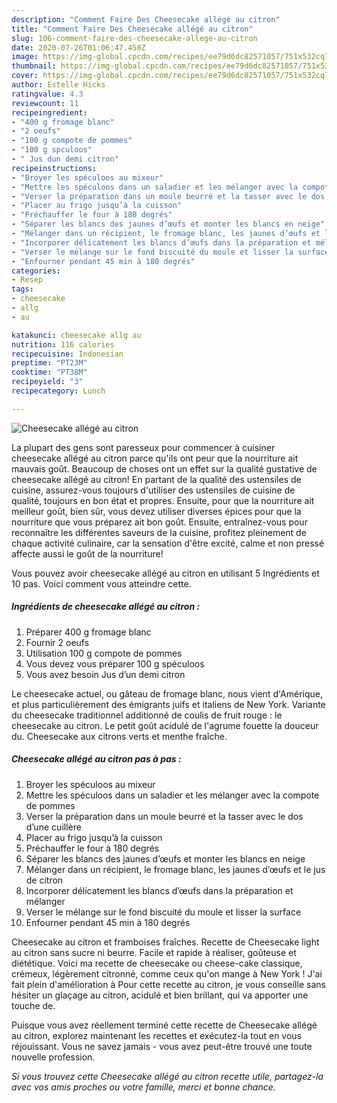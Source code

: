 ```yaml
---
description: "Comment Faire Des Cheesecake allégé au citron"
title: "Comment Faire Des Cheesecake allégé au citron"
slug: 106-comment-faire-des-cheesecake-allege-au-citron
date: 2020-07-26T01:06:47.450Z
image: https://img-global.cpcdn.com/recipes/ee79d6dc82571057/751x532cq70/cheesecake-allege-au-citron-photo-principale-de-la-recette.jpg
thumbnail: https://img-global.cpcdn.com/recipes/ee79d6dc82571057/751x532cq70/cheesecake-allege-au-citron-photo-principale-de-la-recette.jpg
cover: https://img-global.cpcdn.com/recipes/ee79d6dc82571057/751x532cq70/cheesecake-allege-au-citron-photo-principale-de-la-recette.jpg
author: Estelle Hicks
ratingvalue: 4.3
reviewcount: 11
recipeingredient:
- "400 g fromage blanc"
- "2 oeufs"
- "100 g compote de pommes"
- "100 g spculoos"
- " Jus dun demi citron"
recipeinstructions:
- "Broyer les spéculoos au mixeur"
- "Mettre les spéculoos dans un saladier et les mélanger avec la compote de pommes"
- "Verser la préparation dans un moule beurré et la tasser avec le dos d’une cuillère"
- "Placer au frigo jusqu’à la cuisson"
- "Préchauffer le four à 180 degrés"
- "Séparer les blancs des jaunes d’œufs et monter les blancs en neige"
- "Mélanger dans un récipient, le fromage blanc, les jaunes d’œufs et le jus de citron"
- "Incorporer délicatement les blancs d’œufs dans la préparation et mélanger"
- "Verser le mélange sur le fond biscuité du moule et lisser la surface"
- "Enfourner pendant 45 min à 180 degrés"
categories:
- Resep
tags:
- cheesecake
- allg
- au

katakunci: cheesecake allg au 
nutrition: 116 calories
recipecuisine: Indonesian
preptime: "PT23M"
cooktime: "PT38M"
recipeyield: "3"
recipecategory: Lunch

---
```



![Cheesecake allégé au citron](https://img-global.cpcdn.com/recipes/ee79d6dc82571057/751x532cq70/cheesecake-allege-au-citron-photo-principale-de-la-recette.jpg)

La plupart des gens sont paresseux pour commencer à cuisiner cheesecake allégé au citron parce qu'ils ont peur que la nourriture ait mauvais goût. Beaucoup de choses ont un effet sur la qualité gustative de cheesecake allégé au citron! En partant de la qualité des ustensiles de cuisine, assurez-vous toujours d'utiliser des ustensiles de cuisine de qualité, toujours en bon état et propres. Ensuite, pour que la nourriture ait meilleur goût, bien sûr, vous devez utiliser diverses épices pour que la nourriture que vous préparez ait bon goût. Ensuite, entraînez-vous pour reconnaître les différentes saveurs de la cuisine, profitez pleinement de chaque activité culinaire, car la sensation d'être excité, calme et non pressé affecte aussi le goût de la nourriture!

<!--inarticleads1-->

Vous pouvez avoir cheesecake allégé au citron en utilisant 5 Ingrédients et 10 pas. Voici comment vous atteindre cette.

##### Ingrédients de cheesecake allégé au citron :

1. Préparer 400 g fromage blanc
1. Fournir 2 oeufs
1. Utilisation 100 g compote de pommes
1. Vous devez vous préparer 100 g spéculoos
1. Vous avez besoin  Jus d’un demi citron


Le cheesecake actuel, ou gâteau de fromage blanc, nous vient d&#39;Amérique, et plus particulièrement des émigrants juifs et italiens de New York. Variante du cheesecake traditionnel additionné de coulis de fruit rouge : le cheesecake au citron. Le petit goût acidulé de l&#39;agrume fouette la douceur du. Cheesecake aux citrons verts et menthe fraîche. 

<!--inarticleads2-->

##### Cheesecake allégé au citron pas à pas :

1. Broyer les spéculoos au mixeur
1. Mettre les spéculoos dans un saladier et les mélanger avec la compote de pommes
1. Verser la préparation dans un moule beurré et la tasser avec le dos d’une cuillère
1. Placer au frigo jusqu’à la cuisson
1. Préchauffer le four à 180 degrés
1. Séparer les blancs des jaunes d’œufs et monter les blancs en neige
1. Mélanger dans un récipient, le fromage blanc, les jaunes d’œufs et le jus de citron
1. Incorporer délicatement les blancs d’œufs dans la préparation et mélanger
1. Verser le mélange sur le fond biscuité du moule et lisser la surface
1. Enfourner pendant 45 min à 180 degrés


Cheesecake au citron et framboises fraîches. Recette de Cheesecake light au citron sans sucre ni beurre. Facile et rapide à réaliser, goûteuse et diététique. Voici ma recette de cheesecake ou cheese-cake classique, crémeux, légèrement citronné, comme ceux qu&#39;on mange à New York ! J&#39;ai fait plein d&#39;amélioration à Pour cette recette au citron, je vous conseille sans hésiter un glaçage au citron, acidulé et bien brillant, qui va apporter une touche de. 

<!--inarticleads1-->

<p>
Puisque vous avez réellement terminé cette recette de Cheesecake allégé au citron, explorez maintenant les recettes et exécutez-la tout en vous réjouissant. Vous ne savez jamais - vous avez peut-être trouvé une toute nouvelle profession.
</p>

<p>
<i>Si vous trouvez cette Cheesecake allégé au citron recette utile, partagez-la avec vos amis proches ou votre famille, merci et bonne chance.</i>
</p>
